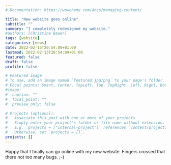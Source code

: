 ```yaml
---
# Documentation: https://wowchemy.com/docs/managing-content/

title: "New website goes online"
subtitle: ""
summary: "I completely redesigned my website."
#authors: [Christine Bauer]
tags: [website]
categories: [news]
date: 2022-02-15T20:54:09+01:00
lastmod: 2022-02-15T20:54:09+01:00
featured: false
draft: false
profile: false

# Featured image
# To use, add an image named `featured.jpg/png` to your page's folder.
# Focal points: Smart, Center, TopLeft, Top, TopRight, Left, Right, BottomLeft, Bottom, BottomRight.
#image:
#  caption: ""
#  focal_point: ""
#  preview_only: false

# Projects (optional).
#   Associate this post with one or more of your projects.
#   Simply enter your project's folder or file name without extension.
#   E.g. `projects = ["internal-project"]` references `content/project/deep-learning/index.md`.
#   Otherwise, set `projects = []`.
projects: []
---
```


Happy that I finally can go online with my new website. Fingers crossed that there not too many bugs. ;-)
